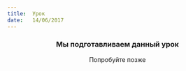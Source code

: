 ```yaml
---
title:  Урок
date:   14/06/2017
---
```


### <center>Мы подготавливаем данный урок</center>
<center>Попробуйте позже</center>